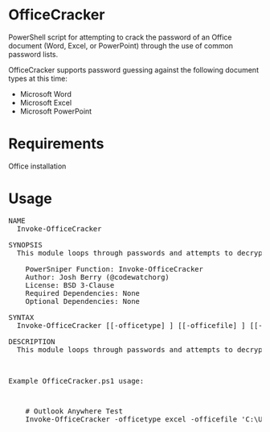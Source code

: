 # OfficeCracker
PowerShell script for attempting to crack the password of an Office document (Word, Excel, or PowerPoint) through the use of common password lists.

OfficeCracker supports password guessing against the following document types at this time:

<ul>
<li>Microsoft Word</li>
<li>Microsoft Excel</li>
<li>Microsoft PowerPoint</li>
</ul>

Requirements
============
Office installation

Usage
=====
<pre>
NAME    
  Invoke-OfficeCracker
  
SYNOPSIS    
  This module loops through passwords and attempts to decrypt an Excel office file
  
    PowerSniper Function: Invoke-OfficeCracker    
    Author: Josh Berry (@codewatchorg)    
    License: BSD 3-Clause    
    Required Dependencies: None    
    Optional Dependencies: None

SYNTAX    
  Invoke-OfficeCracker [[-officetype] <Object>] [[-officefile] <Object>] [[-passlist] <Object>] [-verbose] [<CommonParameters>]

DESCRIPTION    
  This module loops through passwords and attempts to decrypt an office file.
</pre>

Example OfficeCracker.ps1 usage:
<pre>
    # Outlook Anywhere Test
    Invoke-OfficeCracker -officetype excel -officefile 'C:\Users\username\Documents\file.xlsx' -passlist 'C:\wordlist\rockyou.txt'
</pre>